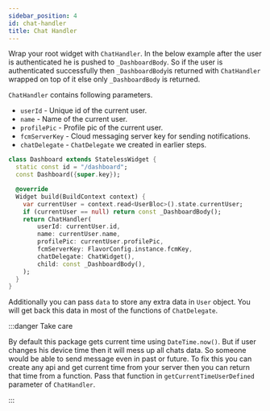 ```yaml
---
sidebar_position: 4
id: chat-handler
title: Chat Handler
---
```


Wrap your root widget with `ChatHandler`. In the below example after the user is authenticated he is pushed to `_DashboardBody`. So if the user is authenticated successfully then `_DashboardBody`is returned with `ChatHandler` wrapped on top of it else only `_DashboardBody` is returned.

`ChatHandler` contains following parameters.

- `userId` - Unique id of the current user.
- `name` - Name of the current user.
- `profilePic` - Profile pic of the current user.
- `fcmServerKey` - Cloud messaging server key for sending notifications.
- `chatDelegate` - `ChatDelegate` we created in earlier steps.

```dart
class Dashboard extends StatelessWidget {
  static const id = "/dashboard";
  const Dashboard({super.key});

  @override
  Widget build(BuildContext context) {
    var currentUser = context.read<UserBloc>().state.currentUser;
    if (currentUser == null) return const _DashboardBody();
    return ChatHandler(
        userId: currentUser.id,
        name: currentUser.name,
        profilePic: currentUser.profilePic,
        fcmServerKey: FlavorConfig.instance.fcmKey,
        chatDelegate: ChatWidget(),
        child: const _DashboardBody(),
    );
  }
}
```

Additionally you can pass `data` to store any extra data in `User` object. You will get back this data in most of the functions of `ChatDelegate`.

:::danger Take care

By default this package gets current time using `DateTime.now()`.
But if user changes his device time then it will mess up all chats data. So someone would be able to send message even in past or future.
To fix this you can create any api and get current time from your server then you can return that time from a function. Pass that function in `getCurrentTimeUserDefined` parameter of `ChatHandler`.

:::
